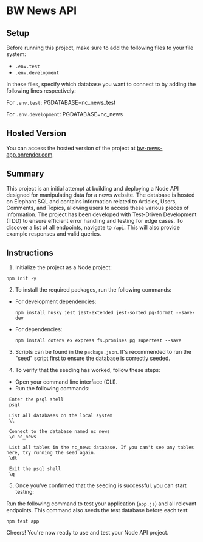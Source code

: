# BW News API

## Setup

Before running this project, make sure to add the following files to your file system:

- `.env.test`
- `.env.development`

In these files, specify which database you want to connect to by adding the following lines respectively:

For `.env.test`: PGDATABASE=nc_news_test

For `.env.development`: PGDATABASE=nc_news


## Hosted Version

You can access the hosted version of the project at [bw-news-app.onrender.com](https://bw-news-app.onrender.com).

## Summary

This project is an initial attempt at building and deploying a Node API designed for manipulating data for a news website. The database is hosted on Elephant SQL and contains information related to Articles, Users, Comments, and Topics, allowing users to access these various pieces of information. The project has been developed with Test-Driven Development (TDD) to ensure efficient error handling and testing for edge cases. To discover a list of all endpoints, navigate to `/api`. This will also provide example responses and valid queries.

## Instructions

1. Initialize the project as a Node project:

```
npm init -y
```


2. To install the required packages, run the following commands:

- For development dependencies:
  ```
  npm install husky jest jest-extended jest-sorted pg-format --save-dev
  ```

- For dependencies:
  ```
  npm install dotenv ex express fs.promises pg supertest --save
  ```

3. Scripts can be found in the `package.json`. It's recommended to run the "seed" script first to ensure the database is correctly seeded.

4. To verify that the seeding has worked, follow these steps:
 - Open your command line interface (CLI).
 - Run the following commands:

```
 Enter the psql shell
 psql

 List all databases on the local system
 \l

 Connect to the database named nc_news
 \c nc_news

 List all tables in the nc_news database. If you can't see any tables here, try running the seed again.
 \dt

 Exit the psql shell
 \q
```

5. Once you've confirmed that the seeding is successful, you can start testing:

Run the following command to test your application (`app.js`) and all relevant endpoints. This command also seeds the test database before each test:

 ```
 npm test app
 ```

Cheers! You're now ready to use and test your Node API project.

